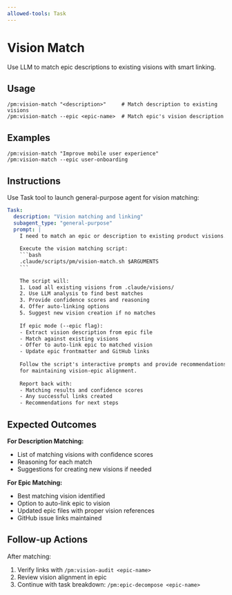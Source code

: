 ```yaml
---
allowed-tools: Task
---
```


# Vision Match

Use LLM to match epic descriptions to existing visions with smart linking.

## Usage
```
/pm:vision-match "<description>"     # Match description to existing visions
/pm:vision-match --epic <epic-name>  # Match epic's vision description
```

## Examples
```
/pm:vision-match "Improve mobile user experience"
/pm:vision-match --epic user-onboarding
```

## Instructions

Use Task tool to launch general-purpose agent for vision matching:

```yaml
Task:
  description: "Vision matching and linking"
  subagent_type: "general-purpose"
  prompt: |
    I need to match an epic or description to existing product visions.
    
    Execute the vision matching script:
    ```bash
    .claude/scripts/pm/vision-match.sh $ARGUMENTS
    ```
    
    The script will:
    1. Load all existing visions from .claude/visions/
    2. Use LLM analysis to find best matches
    3. Provide confidence scores and reasoning
    4. Offer auto-linking options
    5. Suggest new vision creation if no matches
    
    If epic mode (--epic flag):
    - Extract vision description from epic file
    - Match against existing visions
    - Offer to auto-link epic to matched vision
    - Update epic frontmatter and GitHub links
    
    Follow the script's interactive prompts and provide recommendations
    for maintaining vision-epic alignment.
    
    Report back with:
    - Matching results and confidence scores
    - Any successful links created
    - Recommendations for next steps
```

## Expected Outcomes

**For Description Matching:**
- List of matching visions with confidence scores
- Reasoning for each match
- Suggestions for creating new visions if needed

**For Epic Matching:**
- Best matching vision identified
- Option to auto-link epic to vision
- Updated epic files with proper vision references
- GitHub issue links maintained

## Follow-up Actions

After matching:
1. Verify links with `/pm:vision-audit <epic-name>`
2. Review vision alignment in epic
3. Continue with task breakdown: `/pm:epic-decompose <epic-name>`